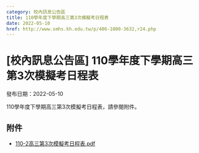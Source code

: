 ```yaml
---
category: 校內訊息公告區
title: 110學年度下學期高三第3次模擬考日程表
date: 2022-05-10
href: http://www.smhs.kh.edu.tw/p/406-1000-3632,r24.php
---
```


# [校內訊息公告區] 110學年度下學期高三第3次模擬考日程表

發布日期：2022-05-10

110學年度下學期高三第3次模擬考日程表，請參閱附件。

## 附件

- [110-2高三第3次模擬考日程表.pdf](https://www.smhs.kh.edu.tw/var/file/0/1000/attach/43/pta_3403_1137526_71034.pdf)
